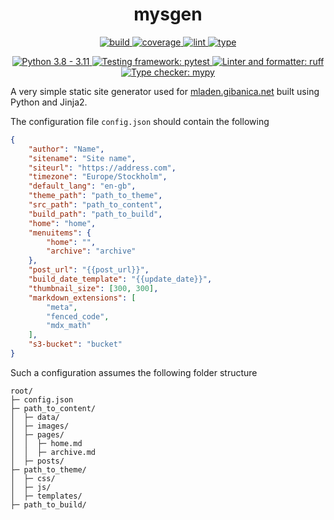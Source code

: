 <h1 align="center">mysgen</h1>

<p align="center">
    <a href="https://github.com/mgcth/mysgen/actions/workflows/github-action-build.yml">
        <img src="https://github.com/mgcth/mysgen/actions/workflows/github-action-build.yml/badge.svg?branch=main" alt="build" style="max-width: 100%;">
    </a>
    <a href="https://github.com/mgcth/mysgen/actions/workflows/github-action-build.yml">
        <img src="https://img.shields.io/endpoint?logo=github&labelColor=%23333a41&logoColor=%23959da5&url=https://gist.githubusercontent.com/mgcth/3362178b6b392352d136d87d280e2dbe/raw/mysgen-coverage-badge.json" alt="coverage" style="max-width: 100%;">
    </a>
    <a href="https://github.com/mgcth/mysgen/actions/workflows/github-action-lint.yml">
        <img src="https://github.com/mgcth/mysgen/actions/workflows/github-action-lint.yml/badge.svg?branch=main" alt="lint" style="max-width: 100%;">
    </a>
    <a href="https://github.com/mgcth/mysgen/actions/workflows/github-action-type.yaml">
        <img src="https://github.com/mgcth/mysgen/actions/workflows/github-action-type.yaml/badge.svg?branch=main" alt="type" style="max-width: 100%;">
    </a>
</p>

<p align="center">
    <a href="https://www.python.org">
        <img src="https://img.shields.io/badge/Python-3.8%20|%203.9%20|%203.10%20|%203.11-blue" alt="Python 3.8 - 3.11" style="max-width: 100%;">
    </a>
    <a href="https://pytest.org">
        <img src="https://img.shields.io/badge/Testing_framework-pytest-a04000" alt="Testing framework: pytest" style="max-width: 100%;">
    </a>
    <a href="https://github.com/astral-sh/ruff">
        <img src="https://img.shields.io/badge/Linter-ruff-black" alt="Linter and formatter: ruff" style="max-width: 100%;">
    </a>
    <a href="http://mypy-lang.org">
        <img src="https://img.shields.io/badge/Type_checker-mypy-1674b1" alt="Type checker: mypy" style="max-width: 100%;">
    </a>
</p>

A very simple static site generator used for [mladen.gibanica.net](https://mladen.gibanica.net) built using Python and Jinja2.

The configuration file `config.json` should contain the following

```json
{
    "author": "Name",
    "sitename": "Site name",
    "siteurl": "https://address.com",
    "timezone": "Europe/Stockholm",
    "default_lang": "en-gb",
    "theme_path": "path_to_theme",
    "src_path": "path_to_content",
    "build_path": "path_to_build",
    "home": "home",
    "menuitems": {
        "home": "",
        "archive": "archive"
    },
    "post_url": "{{post_url}}",
    "build_date_template": "{{update_date}}",
    "thumbnail_size": [300, 300],
    "markdown_extensions": [
        "meta",
        "fenced_code",
        "mdx_math"
    ],
    "s3-bucket": "bucket"
}
```

Such a configuration assumes the following folder structure

```text
root/
├─ config.json
├─ path_to_content/
│  ├─ data/
│  ├─ images/
│  ├─ pages/
│  │  ├─ home.md
│  │  ├─ archive.md
│  ├─ posts/
├─ path_to_theme/
│  ├─ css/
│  ├─ js/
│  ├─ templates/
├─ path_to_build/
```
